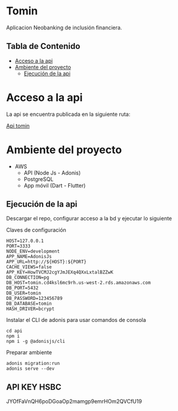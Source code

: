 # Tomin <!-- omit in toc -->

Aplicacion Neobanking de inclusión financiera.

## Tabla de Contenido<!-- omit in toc -->
- [Acceso a la api](#acceso-a-la-api)
- [Ambiente del proyecto](#ambiente-del-proyecto)
  - [Ejecución de la api](#ejecuci%c3%b3n-de-la-api)

# Acceso a la api
La api se encuentra publicada en la siguiente ruta:

[Api tomin](http://tomin-env-2.eba-dymffph5.us-west-2.elasticbeanstalk.com/)

# Ambiente del proyecto

* AWS
  * API (Node Js - Adonis)
  * PostgreSQL
  * App móvil (Dart - Flutter)

## Ejecución de la api

Descargar el repo, configurar acceso a la bd y ejecutar lo siguiente

Claves de configuración
```shell
HOST=127.0.0.1
PORT=3333
NODE_ENV=development
APP_NAME=AdonisJs
APP_URL=http://${HOST}:${PORT}
CACHE_VIEWS=false
APP_KEY=HowTVCMJ2cgYJmJEXq4QXxLxtalBZZwK
DB_CONNECTION=pg
DB_HOST=tomin.cd4ksl6mc9rh.us-west-2.rds.amazonaws.com
DB_PORT=5432
DB_USER=tomin
DB_PASSWORD=123456789
DB_DATABASE=tomin
HASH_DRIVER=bcrypt
```

Instalar el CLI de adonis para usar comandos de consola
```shell
cd api
npm i
npm i -g @adonisjs/cli
```

Preparar ambiente
```shell
adonis migration:run
adonis serve --dev
```

## API KEY HSBC
JYOfFaVnQH6poDGoaOp2mamgp9emrHOm2QVCfU19